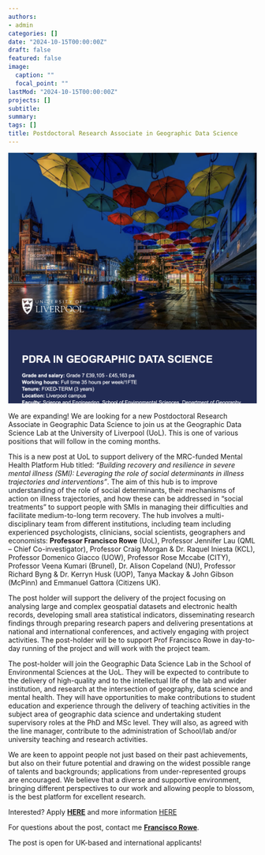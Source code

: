 ```yaml
---
authors:
- admin
categories: []
date: "2024-10-15T00:00:00Z"
draft: false
featured: false
image:
  caption: ""
  focal_point: ""
lastMod: "2024-10-15T00:00:00Z"
projects: []
subtitle: 
summary: 
tags: []
title: Postdoctoral Research Associate in Geographic Data Science
---
```


![](pdra-gds-socialhealth.png)

We are expanding! We are looking for a new Postdoctoral Research Associate in Geographic Data Science to join us at the Geographic Data Science Lab at the University of Liverpool (UoL). This is one of various positions that will follow in the coming months. 

This is a new post at UoL to support delivery of the MRC-funded Mental Health Platform Hub titled: *“Building recovery and resilience in severe mental illness (SMI): Leveraging the role of social determinants in illness trajectories and interventions”*. The aim of this hub is to improve understanding of the role of social determinants, their mechanisms of action on illness trajectories, and how these can be addressed in “social treatments” to support people with SMIs in managing their difficulties and facilitate medium-to-long term recovery. The hub involves a multi-disciplinary team from different institutions, including team including experienced psychologists, clinicians, social scientists, geographers and economists: **Professor Francisco Rowe** (UoL), Professor Jennifer Lau (QML – Chief Co-investigator), Professor Craig Morgan & Dr. Raquel Iniesta (KCL), Professor Domenico Giacco (UOW), Professor Rose Mccabe (CITY), Professor Veena Kumari (Brunel), Dr. Alison Copeland (NU), Professor Richard Byng & Dr. Kerryn Husk (UOP), Tanya Mackay & John Gibson (McPinn) and Emmanuel Gattora (Citizens UK).

The post holder will support the delivery of the project focusing on analysing large and complex geospatial datasets and electronic health records, developing small area statistical indicators, disseminating research findings through preparing research papers and delivering presentations at national and international conferences, and actively engaging with project activities. The post-holder will be to support Prof Francisco Rowe in day-to-day running of the project and will work with the project team.

The post-holder will join the Geographic Data Science Lab in the School of Environmental Sciences at the UoL. They will be expected to contribute to the delivery of high-quality and to the intellectual life of the lab and wider institution, and research at the intersection of geography, data science and mental health. They will have opportunities to make contributions to student education and experience through the delivery of teaching activities in the subject area of geographic data science and undertaking student supervisory roles at the PhD and MSc level. They will also, as agreed with the line manager, contribute to the administration of School/lab and/or university teaching and research activities.

We are keen to appoint people not just based on their past achievements, but also on their future potential and drawing on the widest possible range of talents and backgrounds; applications from under-represented groups are encouraged. We believe that a diverse and supportive environment, bringing different perspectives to our work and allowing people to blossom, is the best platform for excellent research.

Interested? Apply [**HERE**](https://my.corehr.com/pls/ulivrecruit/erq_jobspec_version_4.display_form?p_company=1&p_internal_external=E&p_display_in_irish=N&p_process_type=&p_applicant_no=&p_form_profile_detail=&p_display_apply_ind=Y&p_refresh_search=Y&p_recruitment_id=086286) and more information [HERE](https://my.corehr.com/pls/ulivrecruit/core_document_api_2.view_erecruit_document?p_key_1=7F434C88125DBDEE0F8F7C40376869AC09AC9302E014F7C49DB11C9CA4B30E5EE57080E2E85141EB60DEFB68212BCC0BE85F7285838590B33596D1105AF45A01FDE7C1348DF5191E3C8484847A0D8B19FD3920CD2D23EE36BF5E626F42BC1F0B818A4430B27CBB9A98807FA14A916F7ED3A929EBAA3EA58A447775032C09E43491E683480CB45A835BBE257E0A6D5D966A0734491699A6136A2C3C2D05842928846FBDB099A7385D39BD664FC39206419E2A35D4190DE8947D3C6D9067654CF5&p_key_2=23E955B901C38EE5DB9AFF686645DAF9476983F3EC807CF4007CC839040825335EA113530D2B39A0EACE35D8736B8F7A2E9D941B430E05B7334DBFC8CD89FABE12E24CDB1F9C712499D0E40E5572E19772E1CEB6DB3B14AD67CF22DBAA285BDC06F5B6D6FF96600002960C86C8F66D48E2E529D37EEC84715E7D333DBC53076631E4F0184D9CB5D087AEE1B2E998AE43FED97C1A1F9FE90D16B8A5E350B242438FE2CF7AB7DCB48A3B2D1F2F9CA5BFBE53A91DE29DD4CBE6571CCA8AE9A8D2BD)

For questions about the post, contact me [**Francisco Rowe**](fcorowe@liverpool.ac.uk). 

The post is open for UK-based and international applicants!